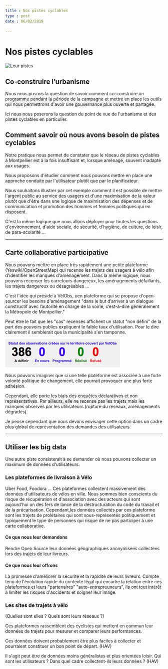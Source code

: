 ```yaml
---
title : Nos pistes cyclables
type : post
date : 06/02/2019

---
```

# Nos pistes cyclables

![Leur pistes](http://images-mds.staticskynet.be/NewsFolder/original/3_fietspaden_new_landscape_20151001023918.jpg)

## Co-construire l’urbanisme

Nous nous posons la question de savoir comment co-construire un programme pendant la période de la campagne et mettre en place les outils qui nous permettrons d'avoir une gouvernance plus ouverte et partagée.

Ici nous nous poserons la question du point de vue de l'urbanisme et des pistes cyclables en particulier.

## Comment savoir où nous avons besoin de pistes cyclables

Notre pratique nous permet de constater que le réseau de pistes cyclables à Montpellier est à la fois insuffisant et, lorsque aménagé, souvent inadapté aux usages.

Nous proposons d'étudier comment nous pouvons mettre en place une approche conduite par l'utilisateur plutôt que par le planificateur.

Nous souhaitons illustrer par cet exemple comment il est possible de mettre l'argent public au service des usagers et d'une maximisation de la valeur plutôt que d'être dans une logique de maximisation des dépenses et de communication et promotion des hommes et femmes politiques qui en disposent.

C'est la même logique que nous allons déployer pour toutes les questions d'environnement, d'aide sociale, de sécurité, d'hygiène, de culture, de loisir, de para-scolarité ...

---

## Carte collaborative participative

Nous pouvons mettre en place très rapidement une petite plateforme (Yeswiki/OpenStreetMap) qui recense les trajets des usagers à vélo afin d'identifier les manques d'aménagement. Dans la même logique, nous pouvons recenser les carrefours dangereux, les aménagements défaillants, les trajets dangereux ou désagréables ...

C'est l'idée qui préside à VélObs, uen plateforme qui se propose d'open-sourcer les besoins d'aménagement "dans le but d’arriver à un dialogue constructif avec l’autorité en charge de la voirie, c’est-à-dire généralement la Métropole de Montpellier."

Peut être le fait que les "cas" recensés affichent un statut "non défini" de la part des pouvoirs publics expliquent le faible taux d'utilisation. Pour le dire clairement il semblerait que la municipalité s'en tamponne.

![Leur pistes](assets/Observations.png)

Nous pouvons imaginer que si une telle plateforme est associée à une forte volonté politique de changement, elle pourrait provoquer une plus forte adhésion.

Cependant, elle porte les biais des enquêtes déclaratives et non représentatives. Par ailleurs, elle ne recense pas les trajets mais les manques observés par les utilisateurs (rupture du réseaux, aménagements dégradés).

Je pense cependant que nous devons envisager cette option dans un cadre plus global de représentation des demandes des utilisateurs.

---

## Utiliser les big data

Une autre piste consisterait à se demander où nous pouvons collecter un maximum de données d'utilisateurs.

### Les plateformes de livraison à Vélo

Uber Food, Foodora ... Ces plateformes collectent massivement des données d'utilisateurs de vélos en ville. Nous sommes bien conscients du risque de récupération et d'association avec des acteurs qui sont aujourd'hui un des fers de lance de la déstructuration du code du travail et de la précarisation. Cependant,les données collectés par ces plateforme sont les trajets de prolétaires qui sont sous-représentés politiquement et typiquement le type de personnes qui risque de ne pas participer à une carte collaborative.

#### Ce que nous leur demandons

 Rendre Open Source leur données géographiques anonymisées collectées lors des trajets de leur livreurs.

#### Ce que nous leur offrons

La promesse d'améliorer la sécurité et la rapidité de leurs livreurs. Compte tenu de l'évolution rapide du contexte légal qui encadre la relation entre ces plateformes et leurs "partenaires" "auto-entrepreuneurs", ils ont tout intérêt à limiter les risques d'accidents et soigner leur image.

### Les sites de trajets à vélo

(Quelles sont elles ? Quels sont leurs réseaux ?)

Ces plateformes rassemblent des cyclistes qui mettent en commun leur données de trajets pour mesurer et comparer leurs performances.

Ces données doivent probablement être plus faciles à collecter et pourraient constituer un bon point de départ. (HAV)

Il s'agit peut être de données moins généralistes et plus orientées loisir. Qui sont les utilisateurs ? Dans quel cadre collectent-ils leurs données ? (HAV)
